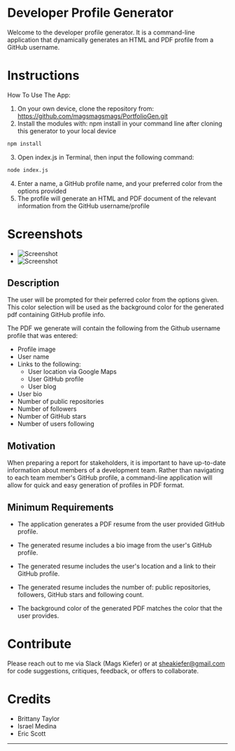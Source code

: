 # Developer Profile Generator

Welcome to the developer profile generator. It is a command-line application that dynamically generates an HTML and PDF profile from a GitHub username. 

# Instructions

How To Use The App:
1. On your own device, clone the repository from: https://github.com/magsmagsmags/PortfolioGen.git
2. Install the modules with: npm install in your command line after cloning this generator to your local device
```sh
npm install
```
3. Open index.js in Terminal, then input the following command:

```sh
node index.js
```
4. Enter a name, a GitHub profile name, and your preferred color from the options provided 
5. The profile will generate an HTML and PDF document of the relevant information from the GitHub username/profile

# Screenshots
* ![Screenshot](/assets/images/pdf_screenshot.png)
* ![Screenshot](/assets/images/x.png)

## Description

The user will be prompted for their peferred color from the options given. This color selection will be used as the background color for the generated pdf containing GitHub profile info.

The PDF we generate will contain the following from the Github username profile that was entered:

* Profile image
* User name
* Links to the following:
  * User location via Google Maps
  * User GitHub profile
  * User blog
* User bio
* Number of public repositories
* Number of followers
* Number of GitHub stars
* Number of users following

## Motivation

When preparing a report for stakeholders, it is important to have up-to-date information about members of a development team. Rather than navigating to each team member's GitHub profile, a command-line application will allow for quick and easy generation of profiles in PDF format.

## Minimum Requirements

* The application generates a PDF resume from the user provided GitHub profile.

* The generated resume includes a bio image from the user's GitHub profile.

* The generated resume includes the user's location and a link to their GitHub profile.

* The generated resume includes the number of: public repositories, followers, GitHub stars and following count.

* The background color of the generated PDF matches the color that the user provides.

# Contribute
Please reach out to me via Slack (Mags Kiefer) or at sheakiefer@gmail.com for code suggestions, critiques, feedback, or offers to collaborate. 

# Credits

* Brittany Taylor
* Israel Medina
* Eric Scott

--------------------------------